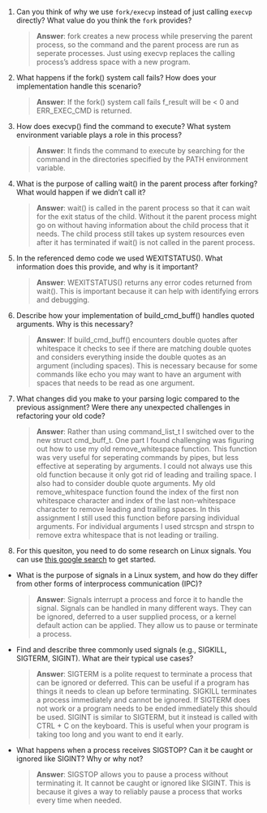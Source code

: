 1. Can you think of why we use `fork/execvp` instead of just calling `execvp` directly? What value do you think the `fork` provides?

    > **Answer**:  fork creates a new process while preserving the parent process, so the command and the parent process are run as seperate processes. Just using execvp replaces the calling process’s address space with a new program.

2. What happens if the fork() system call fails? How does your implementation handle this scenario?

    > **Answer**:  If the fork() system call fails f_result will be < 0 and ERR_EXEC_CMD is returned. 

3. How does execvp() find the command to execute? What system environment variable plays a role in this process?

    > **Answer**:  It finds the command to execute by searching for the command in the directories specified by the PATH environment variable.

4. What is the purpose of calling wait() in the parent process after forking? What would happen if we didn’t call it?

    > **Answer**:  wait() is called in the parent process so that it can wait for the exit status of the child. Without it the parent process might go on without having information about the child process that it needs. The child process still takes up system resources even after it has terminated if wait() is not called in the parent process.

5. In the referenced demo code we used WEXITSTATUS(). What information does this provide, and why is it important?

    > **Answer**:  WEXITSTATUS() returns any error codes returned from wait(). This is important because it can help with identifying errors and debugging.

6. Describe how your implementation of build_cmd_buff() handles quoted arguments. Why is this necessary?

    > **Answer**:  If build_cmd_buff() encounters double quotes after whitespace it checks to see if there are matching double quotes and considers everything inside the double quotes as an argument (including spaces). This is necessary because for some commands like echo you may want to have an argument with spaces that needs to be read as one argument.

7. What changes did you make to your parsing logic compared to the previous assignment? Were there any unexpected challenges in refactoring your old code?

    > **Answer**:  Rather than using command_list_t I switched over to the new struct cmd_buff_t. One part I found challenging was figuring out how to use my old remove_whitespace function. This function was very useful for seperating commands by pipes, but less effective at seperating by arguments. I could not always use this old function because it only got rid of leading and trailing space. I also had to consider double quote arguments. My old remove_whitespace function found the index of the first non whitespace character and index of the last non-whitespace character to remove leading and trailing spaces. In this assignment I still used this function before parsing individual arguments. For individual arguments I used strcspn and strspn to remove extra whitespace that is not leading or trailing.

8. For this quesiton, you need to do some research on Linux signals. You can use [this google search](https://www.google.com/search?q=Linux+signals+overview+site%3Aman7.org+OR+site%3Alinux.die.net+OR+site%3Atldp.org&oq=Linux+signals+overview+site%3Aman7.org+OR+site%3Alinux.die.net+OR+site%3Atldp.org&gs_lcrp=EgZjaHJvbWUyBggAEEUYOdIBBzc2MGowajeoAgCwAgA&sourceid=chrome&ie=UTF-8) to get started.

- What is the purpose of signals in a Linux system, and how do they differ from other forms of interprocess communication (IPC)?

    > **Answer**:  Signals interrupt a process and force it to handle the signal. Signals can be handled in many different ways. They can be ignored, deferred to a user supplied process, or a kernel default action can be applied. They allow us to pause or terminate a process.

- Find and describe three commonly used signals (e.g., SIGKILL, SIGTERM, SIGINT). What are their typical use cases?

    > **Answer**:
    >SIGTERM is a polite request to terminate a process that can be ignored or deferred. This can be useful if a program has things it needs to clean up before terminating.
    > SIGKILL terminates a process immediately and cannot be ignored. If SIGTERM does not work or a program needs to be ended immediately this should be used.
    > SIGINT is similar to SIGTERM, but it instead is called with CTRL + C on the keyboard. This is useful when your program is taking too long and you want to end it early.

- What happens when a process receives SIGSTOP? Can it be caught or ignored like SIGINT? Why or why not?

    > **Answer**:  SIGSTOP allows you to pause a process without terminating it. It cannot be caught or ignored like SIGINT. This is because it gives a way to reliably pause a process that works every time when needed.

